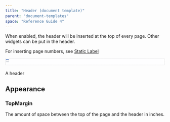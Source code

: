 ```yaml
---
title: "Header (document template)"
parent: "document-templates"
space: "Reference Guide 4"
---
```

When enabled, the header will be inserted at the top of every page. Other widgets can be put in the header.

For inserting page numbers, see [Static Label](static-label-document-template)

![](attachments/819203/918236.png)

A header

## Appearance

### TopMargin

The amount of space between the top of the page and the header in inches.
